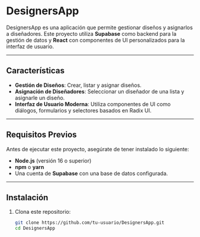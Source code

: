 # DesignersApp

DesignersApp es una aplicación que permite gestionar diseños y asignarlos a diseñadores. Este proyecto utiliza **Supabase** como backend para la gestión de datos y **React** con componentes de UI personalizados para la interfaz de usuario.

---

## Características

- **Gestión de Diseños**: Crear, listar y asignar diseños.
- **Asignación de Diseñadores**: Seleccionar un diseñador de una lista y asignarle un diseño.
- **Interfaz de Usuario Moderna**: Utiliza componentes de UI como diálogos, formularios y selectores basados en Radix UI.

---

## Requisitos Previos

Antes de ejecutar este proyecto, asegúrate de tener instalado lo siguiente:

- **Node.js** (versión 16 o superior)
- **npm** o **yarn**
- Una cuenta de **Supabase** con una base de datos configurada.

---

## Instalación

1. Clona este repositorio:

   ```bash
   git clone https://github.com/tu-usuario/DesignersApp.git
   cd DesignersApp
